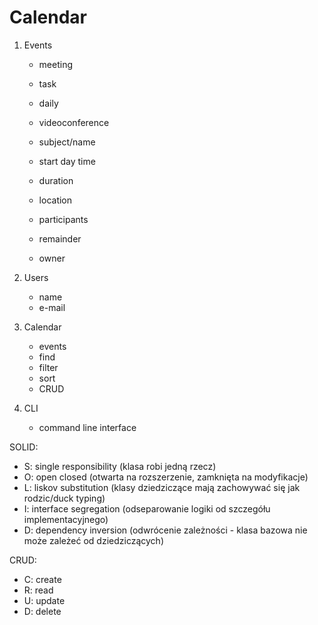 # Calendar

1. Events
    - meeting
    - task
    - daily
    - videoconference

    - subject/name
    - start day time
    - duration
    - location
    - participants
    - remainder
    - owner

2. Users
    - name
    - e-mail

3. Calendar
    - events
    - find
    - filter
    - sort
    - CRUD
    
4. CLI
    - command line interface



SOLID:
- S: single responsibility (klasa robi jedną rzecz)
- O: open closed (otwarta na rozszerzenie, zamknięta na modyfikacje)
- L: liskov substitution (klasy dziedziczące mają zachowywać się jak rodzic/duck typing)
- I: interface segregation (odseparowanie logiki od szczegółu implementacyjnego)
- D: dependency inversion (odwrócenie zależności - klasa bazowa nie może zależeć od dziedziczących) 

CRUD:
- C: create
- R: read
- U: update
- D: delete